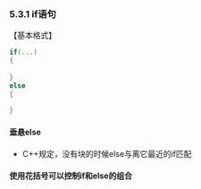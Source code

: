 ### 5.3.1 if语句
【基本格式】

```C++
if(...)
{
    
}
else
{
    
}
```
#### 垂悬else
* C++规定，没有块的时候else与离它最近的if匹配

#### 使用花括号可以控制if和else的组合